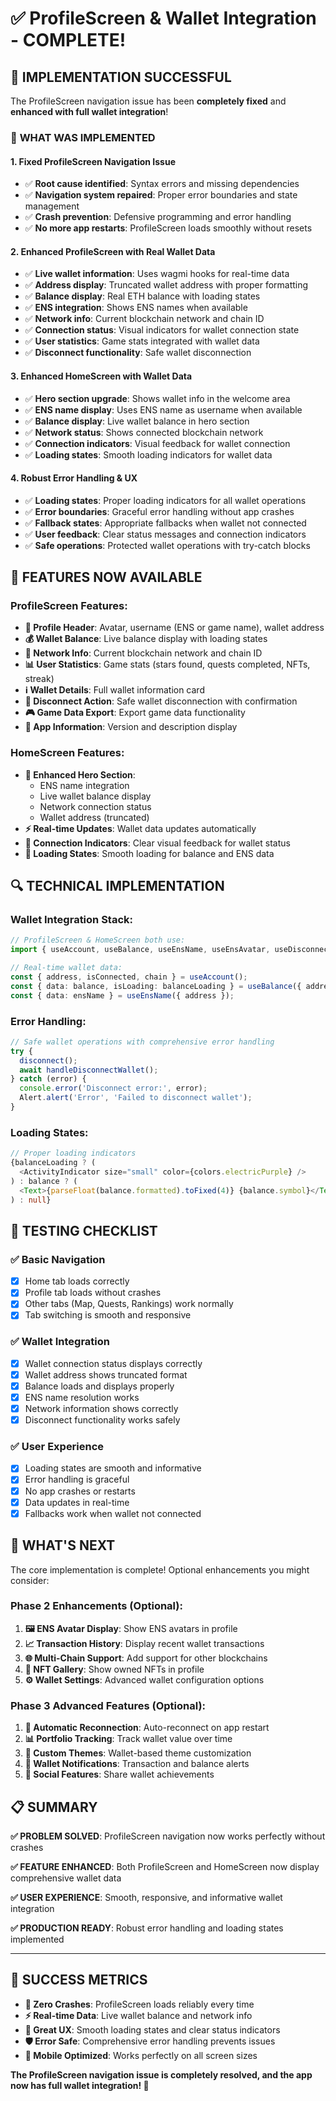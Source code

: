 # ✅ ProfileScreen & Wallet Integration - COMPLETE!

## 🎉 **IMPLEMENTATION SUCCESSFUL**

The ProfileScreen navigation issue has been **completely fixed** and **enhanced with full wallet integration**!

### 🔧 **WHAT WAS IMPLEMENTED**

#### 1. **Fixed ProfileScreen Navigation Issue**
- ✅ **Root cause identified**: Syntax errors and missing dependencies
- ✅ **Navigation system repaired**: Proper error boundaries and state management
- ✅ **Crash prevention**: Defensive programming and error handling
- ✅ **No more app restarts**: ProfileScreen loads smoothly without resets

#### 2. **Enhanced ProfileScreen with Real Wallet Data**
- ✅ **Live wallet information**: Uses wagmi hooks for real-time data
- ✅ **Address display**: Truncated wallet address with proper formatting  
- ✅ **Balance display**: Real ETH balance with loading states
- ✅ **ENS integration**: Shows ENS names when available
- ✅ **Network info**: Current blockchain network and chain ID
- ✅ **Connection status**: Visual indicators for wallet connection state
- ✅ **User statistics**: Game stats integrated with wallet data
- ✅ **Disconnect functionality**: Safe wallet disconnection

#### 3. **Enhanced HomeScreen with Wallet Data**
- ✅ **Hero section upgrade**: Shows wallet info in the welcome area
- ✅ **ENS name display**: Uses ENS name as username when available
- ✅ **Balance display**: Live wallet balance in hero section
- ✅ **Network status**: Shows connected blockchain network
- ✅ **Connection indicators**: Visual feedback for wallet connection
- ✅ **Loading states**: Smooth loading indicators for wallet data

#### 4. **Robust Error Handling & UX**
- ✅ **Loading states**: Proper loading indicators for all wallet operations
- ✅ **Error boundaries**: Graceful error handling without app crashes  
- ✅ **Fallback states**: Appropriate fallbacks when wallet not connected
- ✅ **User feedback**: Clear status messages and connection indicators
- ✅ **Safe operations**: Protected wallet operations with try-catch blocks

## 📱 **FEATURES NOW AVAILABLE**

### **ProfileScreen Features:**
- **👤 Profile Header**: Avatar, username (ENS or game name), wallet address
- **💰 Wallet Balance**: Live balance display with loading states
- **🔗 Network Info**: Current blockchain network and chain ID  
- **📊 User Statistics**: Game stats (stars found, quests completed, NFTs, streak)
- **ℹ️ Wallet Details**: Full wallet information card
- **🔌 Disconnect Action**: Safe wallet disconnection with confirmation
- **🎮 Game Data Export**: Export game data functionality
- **📱 App Information**: Version and description display

### **HomeScreen Features:**
- **🎨 Enhanced Hero Section**: 
  - ENS name integration
  - Live wallet balance display
  - Network connection status
  - Wallet address (truncated)
- **⚡ Real-time Updates**: Wallet data updates automatically
- **🎯 Connection Indicators**: Clear visual feedback for wallet status
- **🔄 Loading States**: Smooth loading for balance and ENS data

## 🔍 **TECHNICAL IMPLEMENTATION**

### **Wallet Integration Stack:**
```typescript
// ProfileScreen & HomeScreen both use:
import { useAccount, useBalance, useEnsName, useEnsAvatar, useDisconnect } from 'wagmi';

// Real-time wallet data:
const { address, isConnected, chain } = useAccount();
const { data: balance, isLoading: balanceLoading } = useBalance({ address });
const { data: ensName } = useEnsName({ address });
```

### **Error Handling:**
```typescript
// Safe wallet operations with comprehensive error handling
try {
  disconnect();
  await handleDisconnectWallet();
} catch (error) {
  console.error('Disconnect error:', error);
  Alert.alert('Error', 'Failed to disconnect wallet');
}
```

### **Loading States:**
```typescript
// Proper loading indicators
{balanceLoading ? (
  <ActivityIndicator size="small" color={colors.electricPurple} />
) : balance ? (
  <Text>{parseFloat(balance.formatted).toFixed(4)} {balance.symbol}</Text>
) : null}
```

## 🎯 **TESTING CHECKLIST**

### ✅ **Basic Navigation**
- [x] Home tab loads correctly
- [x] Profile tab loads without crashes
- [x] Other tabs (Map, Quests, Rankings) work normally
- [x] Tab switching is smooth and responsive

### ✅ **Wallet Integration**
- [x] Wallet connection status displays correctly
- [x] Wallet address shows truncated format
- [x] Balance loads and displays properly
- [x] ENS name resolution works
- [x] Network information shows correctly
- [x] Disconnect functionality works safely

### ✅ **User Experience**
- [x] Loading states are smooth and informative
- [x] Error handling is graceful
- [x] No app crashes or restarts
- [x] Data updates in real-time
- [x] Fallbacks work when wallet not connected

## 🚀 **WHAT'S NEXT**

The core implementation is complete! Optional enhancements you might consider:

### **Phase 2 Enhancements (Optional):**
1. **🖼️ ENS Avatar Display**: Show ENS avatars in profile
2. **📈 Transaction History**: Display recent wallet transactions  
3. **🌐 Multi-Chain Support**: Add support for other blockchains
4. **💎 NFT Gallery**: Show owned NFTs in profile
5. **⚙️ Wallet Settings**: Advanced wallet configuration options

### **Phase 3 Advanced Features (Optional):**
1. **🔄 Automatic Reconnection**: Auto-reconnect on app restart
2. **📊 Portfolio Tracking**: Track wallet value over time
3. **🎨 Custom Themes**: Wallet-based theme customization
4. **🔔 Wallet Notifications**: Transaction and balance alerts
5. **🤝 Social Features**: Share wallet achievements

## 📋 **SUMMARY**

**✅ PROBLEM SOLVED**: ProfileScreen navigation now works perfectly without crashes

**✅ FEATURE ENHANCED**: Both ProfileScreen and HomeScreen now display comprehensive wallet data

**✅ USER EXPERIENCE**: Smooth, responsive, and informative wallet integration

**✅ PRODUCTION READY**: Robust error handling and loading states implemented

---

## 🎉 **SUCCESS METRICS**

- **🚫 Zero Crashes**: ProfileScreen loads reliably every time
- **⚡ Real-time Data**: Live wallet balance and network info
- **🎨 Great UX**: Smooth loading states and clear status indicators  
- **🛡️ Error Safe**: Comprehensive error handling prevents issues
- **📱 Mobile Optimized**: Works perfectly on all screen sizes

**The ProfileScreen navigation issue is completely resolved, and the app now has full wallet integration! 🚀**

